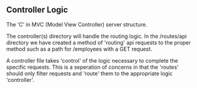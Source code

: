 ## Controller Logic

The 'C' in MVC (Model View Controller) server structure.

The controller(s) directory will handle the routing logic. In the /routes/api directory we have created a method of 'routing' api requests to the proper method such as a path for /employees with a GET request.

A controller file takes 'control' of the logic necessary to complete the specific requests. This is a seperation of concerns in that the 'routes' should only filter requests and 'route' them to the appropriate logic 'controller'.